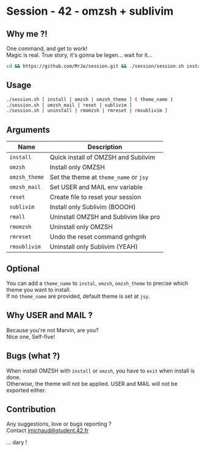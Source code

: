 # Session - 42 - omzsh + sublivim

## Why me ?!
One command, and get to work!<br />
Magic is real. True story, it's gonna be legen... wait for it...

```bash
cd && https://github.com/MrJe/session.git && ./session/session.sh install
```

## Usage

```bash
./session.sh [ install | omzsh | omzsh_theme ] ( theme_name )
./session.sh [ omzsh_mail | reset | sublivim ]
./session.sh [ uninstall | rmomzsh | rmreset | rmsublivim ]
```

## Arguments
| Name          | Description                            |
| ---           | ---                                    |
| `install`     | Quick install of OMZSH and Sublivim    |
| `omzsh`       | Install only OMZSH                     |
| `omzsh_theme` | Set the theme at `theme_name` or `jsy` |
| `omzsh_mail`  | Set USER and MAIL env variable         |
| `reset`       | Create file to reset your session      |
| `sublivim`    | Install only Sublivim (BOOOH)          |
| `rmall`       | Uninstall OMZSH and Sublivim like pro  |
| `rmomzsh`     | Uninstall only OMZSH                   |
| `rmreset`     | Undo the reset command gnhgnh          |
| `rmsublivim`  | Uninstall only Sublivim (YEAH)         |

## Optional
You can add a `theme_name` to `instal`, `omzsh`, `omzsh_theme` to precise which theme you want to install.<br />
If no `theme_name` are provided, default theme is set at `jsy`.

## Why USER and MAIL ?
Because you're not Marvin, are you? <br />
Nice one, Self-five!

## Bugs (what ?)
When install OMZSH with `install` or `omzsh`, you have to `exit` when install is done.<br />
Otherwise, the theme will not be applied. USER and MAIL will not be exported either.

## Contribution
Any suggestions, love or bugs reporting ?<br />
Contact jmichaud@student.42.fr

... dary !
